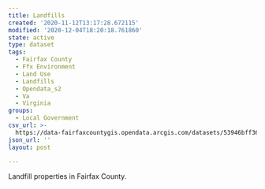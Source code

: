 ```yaml
---
title: Landfills
created: '2020-11-12T13:17:28.672115'
modified: '2020-12-04T18:20:18.761860'
state: active
type: dataset
tags:
  - Fairfax County
  - Ffx Environment
  - Land Use
  - Landfills
  - Opendata_s2
  - Va
  - Virginia
groups:
  - Local Government
csv_url: >-
  https://data-fairfaxcountygis.opendata.arcgis.com/datasets/53946bff362c4627b97e9bb79a3821a3_4.csv?outSR=%7B%22latestWkid%22%3A2283%2C%22wkid%22%3A102746%7D
json_url: ''
layout: post

---
```

Landfill properties in Fairfax County.
